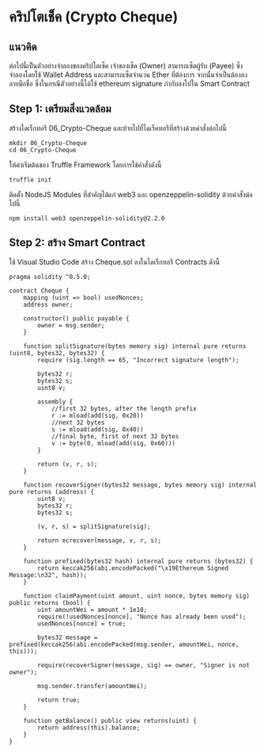 # คริปโตเช็ค (Crypto Cheque)
## แนวคิด
ต่อไปนี้เป็นตัวอย่างจำลองของคริปโตเช็ค เจ้าของเช็ค (Owner) สามารถเซ็ตผู้รับ (Payee) ซึ่งจำลองโดยใช้ Wallet Address และสามารถเซ็ตจำนวน Ether ที่ต้องการ จากนั้นจำเป็นต้องลงลายมือชื่อ ซึ่งในกรณีตัวอย่างนี้ได้ใช้ ethereum signature กำกับลงไปใน Smart Contract

## Step 1: เตรียมสิ่งแวดล้อม
สร้างไดเร็กทอรี 06_Crypto-Cheque และย้ายไปที่ไดเร็คทอรีที่สร้างด้วยคำสั่งต่อไปนี้
```
mkdir 06_Crypto-Cheque
cd 06_Crypto-Cheque
```

ให้ค่าเริ่มต้นของ Truffle Framework โดยการใช้คำสั่งดังนี้
```
truffle init
```

ติดตั้ง NodeJS Modules ที่สำคัญได้แก่ web3 และ openzeppelin-solidity ด้วยคำสั่งต่อไปนี้

```
npm install web3 openzeppelin-solidity@2.2.0
```

## Step 2: สร้าง Smart Contract
ใช้ Visual Studio Code สร้าง Cheque.sol ลงในไดเร็กทอรี Contracts ดังนี้
```
pragma solidity ^0.5.0;

contract Cheque {
    mapping (uint => bool) usedNonces;
    address owner;

    constructor() public payable {
        owner = msg.sender;
    }

    function splitSignature(bytes memory sig) internal pure returns (uint8, bytes32, bytes32) {
        require (sig.length == 65, "Incorrect signature length");

        bytes32 r;
        bytes32 s;
        uint8 v;

        assembly {
            //first 32 bytes, after the length prefix
            r := mload(add(sig, 0x20))
            //next 32 bytes
            s := mload(add(sig, 0x40))
            //final byte, first of next 32 bytes
            v := byte(0, mload(add(sig, 0x60)))
        }

        return (v, r, s);
    }
    
    function recoverSigner(bytes32 message, bytes memory sig) internal pure returns (address) {
        uint8 v;
        bytes32 r;
        bytes32 s;

        (v, r, s) = splitSignature(sig);

        return ecrecover(message, v, r, s);
    }
    
    function prefixed(bytes32 hash) internal pure returns (bytes32) {
        return keccak256(abi.encodePacked("\x19Ethereum Signed Message:\n32", hash));
    }
    
    function claimPayment(uint amount, uint nonce, bytes memory sig) public returns (bool) {
        uint amountWei = amount * 1e18;
        require(!usedNonces[nonce], "Nonce has already been used");
        usedNonces[nonce] = true;

        bytes32 message = prefixed(keccak256(abi.encodePacked(msg.sender, amountWei, nonce, this)));

        require(recoverSigner(message, sig) == owner, "Signer is not owner");

        msg.sender.transfer(amountWei);

        return true;
    }

    function getBalance() public view returns(uint) {
        return address(this).balance;
    }
}
```
